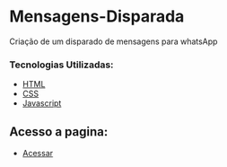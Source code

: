# Mensagens-Disparada
Criação de um disparado de mensagens para whatsApp

### Tecnologias Utilizadas:

* [HTML](https://www.w3schools.com/html/)
* [CSS](https://www.w3schools.com/cssref/default.asp)
* [Javascript](https://www.w3schools.com/jsref/default.asp)

## Acesso a pagina:
* [Acessar]()
